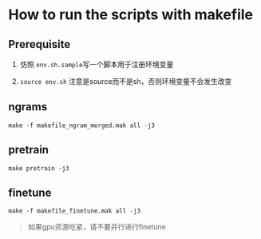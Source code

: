 # How to run the scripts with makefile


## Prerequisite

1. 仿照 `env.sh.sample`写一个脚本用于注册环境变量

2. `source env.sh` 注意是source而不是sh，否则环境变量不会发生改变

## ngrams

`make -f makefile_ngram_merged.mak all -j3`

## pretrain

`make pretrain -j3`

## finetune

`make -f makefile_finetune.mak all -j3`

> 如果gpu资源吃紧，请不要并行进行finetune